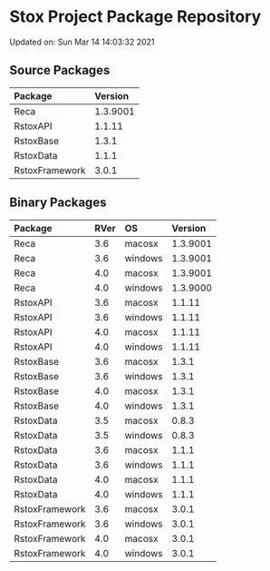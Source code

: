 # Stox Project Package Repository


Updated on: Sun Mar 14 14:03:32 2021
## Source Packages

|Package        |Version  |
|:--------------|:--------|
|Reca           |1.3.9001 |
|RstoxAPI       |1.1.11   |
|RstoxBase      |1.3.1    |
|RstoxData      |1.1.1    |
|RstoxFramework |3.0.1    |

## Binary Packages

|Package        |RVer |OS      |Version  |
|:--------------|:----|:-------|:--------|
|Reca           |3.6  |macosx  |1.3.9001 |
|Reca           |3.6  |windows |1.3.9001 |
|Reca           |4.0  |macosx  |1.3.9001 |
|Reca           |4.0  |windows |1.3.9000 |
|RstoxAPI       |3.6  |macosx  |1.1.11   |
|RstoxAPI       |3.6  |windows |1.1.11   |
|RstoxAPI       |4.0  |macosx  |1.1.11   |
|RstoxAPI       |4.0  |windows |1.1.11   |
|RstoxBase      |3.6  |macosx  |1.3.1    |
|RstoxBase      |3.6  |windows |1.3.1    |
|RstoxBase      |4.0  |macosx  |1.3.1    |
|RstoxBase      |4.0  |windows |1.3.1    |
|RstoxData      |3.5  |macosx  |0.8.3    |
|RstoxData      |3.5  |windows |0.8.3    |
|RstoxData      |3.6  |macosx  |1.1.1    |
|RstoxData      |3.6  |windows |1.1.1    |
|RstoxData      |4.0  |macosx  |1.1.1    |
|RstoxData      |4.0  |windows |1.1.1    |
|RstoxFramework |3.6  |macosx  |3.0.1    |
|RstoxFramework |3.6  |windows |3.0.1    |
|RstoxFramework |4.0  |macosx  |3.0.1    |
|RstoxFramework |4.0  |windows |3.0.1    |
